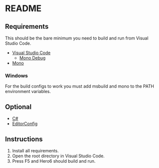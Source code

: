 # README
## Requirements
This should be the bare minimum you need to build and run from Visual Studio Code.
- [Visual Studio Code](https://code.visualstudio.com/)
  - [Mono Debug](https://marketplace.visualstudio.com/items?itemName=ms-vscode.mono-debug)
- [Mono](http://www.mono-project.com/download/)

### Windows
For the build configs to work you must add msbuild and mono to the PATH environment variables.

## Optional
- [C#](https://marketplace.visualstudio.com/items?itemName=ms-vscode.csharp)
- [EditorConfig](https://marketplace.visualstudio.com/items?itemName=EditorConfig.EditorConfig)

## Instructions
1. Install all requirements.
2. Open the root directory in Visual Studio Code.
3. Press F5 and Hero6 should build and run.
